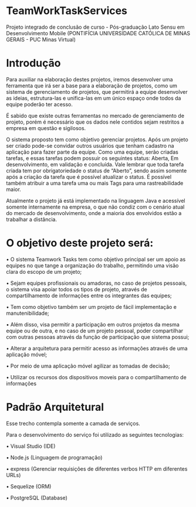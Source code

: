 # TeamWorkTaskServices

Projeto integrado de conclusão de curso - Pós-graduação Lato Sensu em Desenvolvimento Mobile (PONTIFÍCIA UNIVERSIDADE CATÓLICA DE MINAS GERAIS - PUC Minas Virtual)

# Introdução

Para auxiliar na elaboração destes projetos, iremos desenvolver uma ferramenta que irá ser a base para a elaboração de projetos, como um sistema de gerenciamento de projetos, que permitirá a equipe desenvolver as ideias, estrutura-las e unifica-las em um único espaço onde todos da equipe poderão ter acesso.

É sabido que existe outras ferramentas no mercado de gerenciamento de projeto, porém é necessário que os dados nele contidos sejam restritos a empresa em questão e sigilosos.

O sistema proposto tem como objetivo gerenciar projetos. Após um projeto ser criado pode-se convidar outros usuários que tenham cadastro na aplicação para fazer parte da equipe. Como uma equipe, serão criadas tarefas, e essas tarefas podem possuir os seguintes status: Aberta, Em desenvolvimento, em validação e concluída. Vale lembrar que toda tarefa criada tem por obrigatoriedade o status de “Aberto”, sendo assim somente após a criação da tarefa que é possível atualizar o status. É possível também atribuir a uma tarefa uma ou mais Tags para uma rastreabilidade maior.

Atualmente o projeto já está implementado na linguagem Java e acessível somente internamente na empresa, o que não condiz com o cenário atual do mercado de desenvolvimento, onde a maioria dos envolvidos estão a trabalhar a distância.

# O objetivo deste projeto será:

• O sistema Teamwork Tasks tem como objetivo principal ser um apoio as equipes no que tange a organização do trabalho, permitindo uma visão clara do escopo de um projeto;

• Sejam equipes profissionais ou amadoras, no caso de projetos pessoais, o sistema visa apoiar todos os tipos de projeto, através de compartilhamento de informações entre os integrantes das equipes;

• Tem como objetivo também ser um projeto de fácil implementação e manutenibilidade;

• Além disso, visa permitir a participação em outros projetos da mesma equipe ou de outra, e no caso de um projeto pessoal, poder compartilhar com outras pessoas através da função de participação que sistema possui;

• Alterar a arquitetura para permitir acesso as informações através de uma aplicação móvel;

• Por meio de uma aplicação móvel agilizar as tomadas de decisão;

• Utilizar os recursos dos dispositivos moveis para o compartilhamento de informações


# Padrão Arquitetural

Esse trecho contempla somente a camada de serviços.

Para o desenvolvimento do serviço foi utilizado as seguintes tecnologias:

• Visual Studio (IDE)

• Node.js (Linguagem de programação)

• express (Gerenciar requisições de diferentes verbos HTTP em diferentes URLs)

• Sequelize (ORM)

• PostgreSQL (Database)

